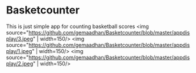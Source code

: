 # Basketcounter

This is just simple app for counting basketball scores
<img source="https://github.com/gemaadhan/Basketcounter/blob/master/appdisplay/3.jpeg" | width=150/>
<img source="https://github.com/gemaadhan/Basketcounter/blob/master/appdisplay/1.jpeg" | width=150/>
<img source="https://github.com/gemaadhan/Basketcounter/blob/master/appdisplay/2.jpeg" | width=150/>
